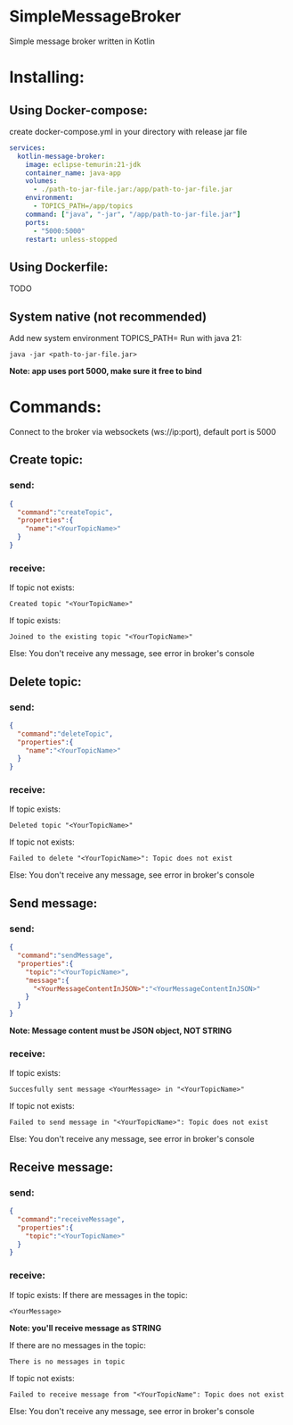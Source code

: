 # SimpleMessageBroker
Simple message broker written in Kotlin
# Installing:
## Using Docker-compose:
create docker-compose.yml in your directory with release jar file
```YAML
services:
  kotlin-message-broker:
    image: eclipse-temurin:21-jdk
    container_name: java-app
    volumes:
      - ./path-to-jar-file.jar:/app/path-to-jar-file.jar
    environment:
      - TOPICS_PATH=/app/topics
    command: ["java", "-jar", "/app/path-to-jar-file.jar"]
    ports:
      - "5000:5000"
    restart: unless-stopped
```
## Using Dockerfile:
TODO

## System native (not recommended)
Add new system environment TOPICS_PATH=<path-to-your-topic-directory>
Run with java 21:
```
java -jar <path-to-jar-file.jar>
```
**Note: app uses port 5000, make sure it free to bind**

# Commands:
Connect to the broker via websockets (ws://ip:port), default port is 5000
## Create topic:
### send:
```JSON
{
  "command":"createTopic",
  "properties":{
    "name":"<YourTopicName>"
  }
}
```
### receive:
If topic not exists:
```
Created topic "<YourTopicName>"
```
If topic exists:
```
Joined to the existing topic "<YourTopicName>"
```
Else:
You don't receive any message, see error in broker's console

## Delete topic:
### send:
```JSON
{
  "command":"deleteTopic",
  "properties":{
    "name":"<YourTopicName>"
  }
}
```
### receive:
If topic exists:
```
Deleted topic "<YourTopicName>"
```
If topic not exists:
```
Failed to delete "<YourTopicName>": Topic does not exist
```
Else:
You don't receive any message, see error in broker's console

## Send message:
### send:
```JSON
{
  "command":"sendMessage",
  "properties":{
    "topic":"<YourTopicName>",
    "message":{
      "<YourMessageContentInJSON>":"<YourMessageContentInJSON>"
    }
  }
}
```

**Note: Message content must be JSON object, NOT STRING**

### receive:
If topic exists:
```
Succesfully sent message <YourMessage> in "<YourTopicName>"
```
If topic not exists:
```
Failed to send message in "<YourTopicName>": Topic does not exist
```
Else:
You don't receive any message, see error in broker's console

## Receive message:
### send:
```JSON
{
  "command":"receiveMessage",
  "properties":{
    "topic":"<YourTopicName>"
  }
}
```
### receive:
If topic exists:
  If there are messages in the topic:
```
<YourMessage>
```
  **Note: you'll receive message as STRING**

If there are no messages in the topic:
```
There is no messages in topic
```
If topic not exists:
```
Failed to receive message from "<YourTopicName": Topic does not exist
```
Else:
You don't receive any message, see error in broker's console
